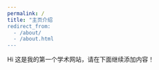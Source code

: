 ```yaml
---
permalink: /
title: "主页介绍
redirect_from: 
  - /about/
  - /about.html
---
```


Hi 这是我的第一个学术网站，请在下面继续添加内容！
